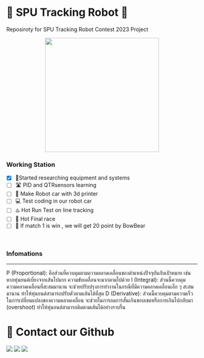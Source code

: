 # 🔴 SPU Tracking Robot 🔴
Reposiroty for SPU Tracking Robot Contest 2023 Project
<p align="center">
  <img height="300" src="https://scontent.fbkk28-1.fna.fbcdn.net/v/t39.30808-6/354067310_7122420124451160_5920428400530205965_n.jpg?_nc_cat=100&ccb=1-7&_nc_sid=5cd70e&_nc_eui2=AeGkyPe5SH76GxaQiR88AwfNsIvKS1yEIoSwi8pLXIQihMZot1AY1m8HDCXTQVd6fjRrloij0Epw6LS57DicpZTU&_nc_ohc=Ht-mkF59ViYAX_ka-L0&_nc_ht=scontent.fbkk28-1.fna&oh=00_AfAKOGhGXzGN4VL7M3asDwDYKX46rxmx0QeFaglHkSt3wA&oe=64946711">
</p>


### Working Station
- [x] 👼Started researching equipment and systems
- [ ] 🛣 PID and QTRsensors learning
- [ ] 🚗 Make Robot car with 3d printer
- [ ] 💻 Test coding in our robot car
- [ ] ♨️ Hot Run Test on line tracking
- [ ] 🐎 Hot Final race
- [ ] 🧸 If match 1 is win , we will get 20 point by BowBear
<br>

### Infomations 
--------------------------------
P (Proportional): คือส่วนที่ควบคุมตามความคลาดเคลื่อนของตำแหน่งปัจจุบันกับเป้าหมาย เช่น หากหุ่นยนต์เบี่ยงจากเส้นไปมาก ความขับเคลื่อนจะมากตามไปด้วย
I (Integral): ส่วนนี้ควบคุมความคลาดเคลื่อนที่สะสมมานาน จะช่วยปรับปรุงการทำงานในกรณีที่มีความคลาดเคลื่อนเล็ก ๆ สะสมมานาน ทำให้หุ่นยนต์สามารถปรับตัวตามเส้นได้ที่สุด
D (Derivative): ส่วนนี้ควบคุมตามความเร็วในการเปลี่ยนแปลงของความคลาดเคลื่อน จะช่วยในการลดการสั่นเกินขอบเขตหรือการเกินไปกลับมา (overshoot) ทำให้หุ่นยนต์สามารถติดตามเส้นได้อย่างราบรื่น

# 🔰 Contact our Github<br>

[<img src="https://img.shields.io/badge/DucKyWay-%231877F2.svg?&style=for-the-badge&logo=github&logoColor=white">](https://github.com/DucKyWay)
[<img src="https://img.shields.io/badge/|REDfriend-%23c91a4c.svg?&style=for-the-badge&logo=github&logoColor=white">](https://github.com/1REDfriend)
[<img src="https://img.shields.io/badge/Manus-%23801ac9.svg?&style=for-the-badge&logo=github&logoColor=white">](https://github.com/Alikato-145)


